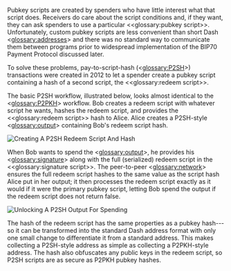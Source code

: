 Pubkey scripts are created by spenders who have little interest what that script does. Receivers do care about the script conditions and, if they want, they can ask spenders to use a particular <<glossary:pubkey script>>. Unfortunately, custom pubkey scripts are less convenient than short Dash <<glossary:addresses>> and there was no standard way to communicate them between programs prior to widespread implementation of the BIP70 Payment Protocol discussed later.

To solve these problems, pay-to-script-hash (<<glossary:P2SH>>) transactions were created in 2012 to let a spender create a pubkey script containing a hash of a second script, the <<glossary:redeem script>>.

The basic P2SH workflow, illustrated below, looks almost identical to the <<glossary:P2PKH>> workflow. Bob creates a redeem script with whatever script he wants, hashes the redeem script, and provides the <<glossary:redeem script>> hash to Alice. Alice creates a P2SH-style <<glossary:output>> containing Bob's redeem script hash.

![Creating A P2SH Redeem Script And Hash](https://dash-docs.github.io/img/dev/en-creating-p2sh-output.svg)

When Bob wants to spend the <<glossary:output>>, he provides his <<glossary:signature>> along with the full (serialized) redeem script in the <<glossary:signature script>>. The peer-to-peer <<glossary:network>> ensures the full redeem script hashes to the same value as the script hash Alice put in her output; it then processes the redeem script exactly as it would if it were the primary pubkey script, letting Bob spend the output if the redeem script does not return false.

![Unlocking A P2SH Output For Spending](https://dash-docs.github.io/img/dev/en-unlocking-p2sh-output.svg)

The hash of the redeem script has the same properties as a pubkey hash---so it can be transformed into the standard Dash address format with only one small change to differentiate it from a standard address. This makes collecting a P2SH-style address as simple as collecting a P2PKH-style address. The hash also obfuscates any public keys in the redeem script, so P2SH scripts are as secure as P2PKH pubkey hashes.